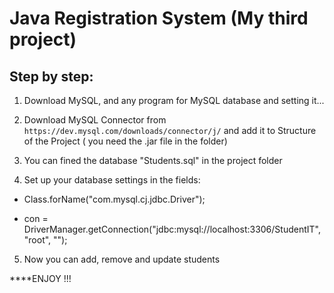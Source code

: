 # Java Registration System (My third project)

## Step by step:

1. Download MySQL, and any program for MySQL database and setting it...

2. Download MySQL Connector from ```https://dev.mysql.com/downloads/connector/j/``` and add it to Structure of the Project ( you need the .jar file in the folder)

3. You can fined the database "Students.sql" in the project folder

4. Set up your database settings in the fields:

+ Class.forName("com.mysql.cj.jdbc.Driver");

+ con = DriverManager.getConnection("jdbc:mysql://localhost:3306/StudentIT", "root", "");

5. Now you can add, remove and update students

****ENJOY !!!


